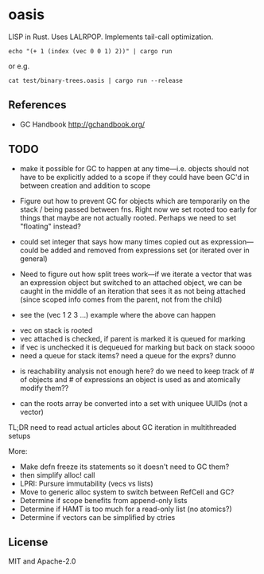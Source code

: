 # oasis

LISP in Rust. Uses LALRPOP. Implements tail-call optimization.

```
echo "(+ 1 (index (vec 0 0 1) 2))" | cargo run
```

or e.g.

```
cat test/binary-trees.oasis | cargo run --release
```

## References

* GC Handbook http://gchandbook.org/

## TODO

* make it possible for GC to happen at any time—i.e. objects should not have to
be explicitly added to a scope if they could have been GC'd in between creation
and addition to scope

* Figure out how to prevent GC for objects which are temporarily on the stack /
being passed between fns. Right now we set rooted too early for things that maybe
are not actually rooted. Perhaps we need to set "floating" instead?

* could set integer that says how many times copied out as expression—could be
added and removed from expressions set (or iterated over in general)

* Need to figure out how split trees work—if we iterate a vector that was an
expression object but switched to an attached object, we can be caught in the
middle of an iteration that sees it as not being attached (since scoped info
  comes from the parent, not from the child)

* see the (vec 1 2 3 ...) example where the above can happen

- vec on stack is rooted
- vec attached is checked, if parent is marked it is queued for marking
- if vec is unchecked it is dequeued for marking but back on stack soooo
- need a queue for stack items? need a queue for the exprs? dunno

* is reachability analysis not enough here? do we need to keep track of # of
objects and # of expressions an object is used as and atomically modify them??

* can the roots array be converted into a set with uniquee UUIDs (not a vector)

TL;DR need to read actual articles about GC iteration in multithreaded setups

More:

* Make defn freeze its statements so it doesn't need to GC them?
* then simplify alloc! call
* LPRI: Pursure immutability (vecs vs lists)
* Move to generic alloc system to switch between RefCell and GC?
* Determine if scope benefits from append-only lists
* Determine if HAMT is too much for a read-only list (no atomics?)
* Determine if vectors can be simplified by ctries

## License

MIT and Apache-2.0
